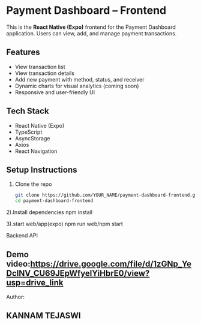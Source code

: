# Payment Dashboard – Frontend

This is the **React Native (Expo)** frontend for the Payment Dashboard application. Users can view, add, and manage payment transactions.

##  Features

- View transaction list
- View transaction details
- Add new payment with method, status, and receiver
- Dynamic charts for visual analytics (coming soon)
- Responsive and user-friendly UI

##  Tech Stack

- React Native (Expo)
- TypeScript
- AsyncStorage
- Axios
- React Navigation

##  Setup Instructions

1. Clone the repo
   ```bash
   git clone https://github.com/YOUR_NAME/payment-dashboard-frontend.git
   cd payment-dashboard-frontend

2).Install dependencies
npm install

3).start web/app(expo)
npm run web/npm start

Backend API

## Demo video:https://drive.google.com/file/d/1zGNp_YeDclNV_CU69JEpWfyelYiHbrE0/view?usp=drive_link
Author:
## KANNAM TEJASWI
